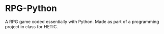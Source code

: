# RPG-Python
A RPG game coded essentially with Python.
Made as part of a programming project in class for HETIC.
